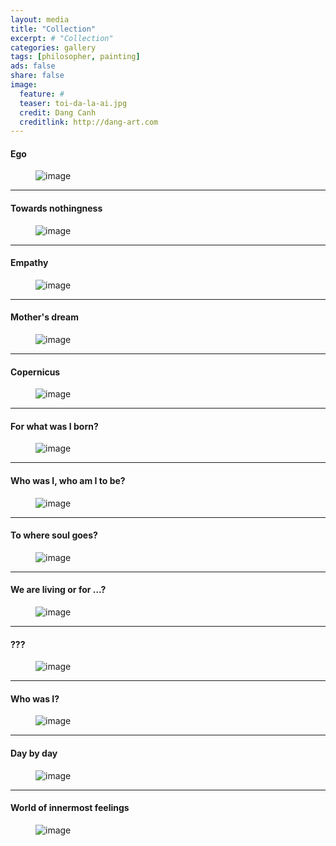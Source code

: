 ```yaml
---
layout: media
title: "Collection"
excerpt: # "Collection"
categories: gallery
tags: [philosopher, painting]
ads: false
share: false
image:
  feature: #
  teaser: toi-da-la-ai.jpg
  credit: Dang Canh
  creditlink: http://dang-art.com
---
```


#### Ego

<figure>
	<img src="/painting_img/cai-toi.png" alt="image"></a>
</figure>

---

#### Towards nothingness
<figure>
	<img src="/painting_img/ve-coi-hu-vo.png" alt="image"></a>
</figure>

---

#### Empathy
<figure>
	<img src="/painting_img/dong-cam.png" alt="image"></a>
</figure>

---

#### Mother's dream
<figure>
	<img src="/painting_img/uoc-mo-cua-me.png" alt="image"></a>
</figure>

---

#### Copernicus
<figure>
	<img src="/painting_img/copernicus.png" alt="image"></a>
</figure>

---

#### For what was I born?

<figure>
	<img src="/painting_img/003.TOI DUOC SINH RA DE LAM GI_Da trien lam.jpg" alt="image"></a>
</figure>

---

#### Who was I, who am I to be?

<figure>
	<img src="/painting_img/007.AI DA LA TOI, TOI SE LA AI  ( 100 190).jpg" alt="image"></a>
</figure>

---

#### To where soul goes?

<figure>
	<img src="/painting_img/015.LINH HON ROI SE DI VE DAU.jpg" alt="image"></a>
</figure>

---

#### We are living or for ...?

<figure>
	<img src="/painting_img/025.CHUNG TA DANG SONG HAY LA GI KHAC   68150.jpg" alt="image"></a>
</figure>

---

#### ???

<figure>
	<img src="/painting_img/051.NGHI VAN.jpg" alt="image"></a>
</figure>

---

#### Who was I?

<figure>
	<img src="/painting_img/070. Toi da la ai.jpg" alt="image"></a>
</figure>

---

#### Day by day

<figure>
	<img src="/painting_img/011.DIEP KHUC NGAY LAI NGAY 130130.jpg" alt="image"></a>
</figure>

---

#### World of innermost feelings

<figure>
	<img src="/painting_img/012.THE GIOI NOI TAM.jpg" alt="image"></a>
</figure>
